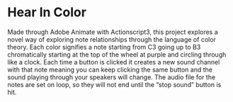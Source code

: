 # Hear In Color
Made through Adobe Animate with Actionscript3, this project explores a novel way of exploring note relationships through the language of color theory. Each color signifies a note starting from C3 going up to B3 chromatically starting at the top of the wheel at purple and circling through like a clock. Each time a button is clicked it creates a new sound channel with that note meaning you can keep clicking the same button and the sound playing through your speakers will change. The audio file for the notes are set on loop, so they will not end until the “stop sound” button is hit.
